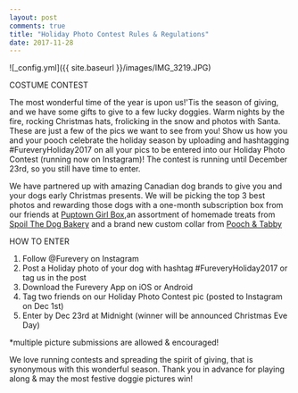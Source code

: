 ```yaml
---
layout: post
comments: true
title: "Holiday Photo Contest Rules & Regulations"
date: 2017-11-28
---
```

![_config.yml]({{ site.baseurl }}/images/IMG_3219.JPG)

COSTUME CONTEST

The most wonderful time of the year is upon us!'Tis the season of giving, and we have some gifts to give to a few lucky doggies. Warm nights by the fire, rocking Christmas hats, frolicking in the snow and photos with Santa. These are just a few of the pics we want to see from you! Show us how you and your pooch celebrate the holiday season by uploading and hashtagging #FureveryHoliday2017 on all your pics to be entered into our Holiday Photo Contest (running now on Instagram)! The contest is running until December 23rd, so you still have time to enter. 

We have partnered up with amazing Canadian dog brands to give you and your dogs early Christmas presents. We will be picking the top 3 best photos and rewarding those dogs with a one-month subscription box from our friends at <a href="http://www.puptowngirlbox.com/">Puptown Girl Box</a>,an assortment of homemade treats from <a href="https://spoilthedogbakery.squarespace.com/">Spoil The Dog Bakery</a> and a brand new custom collar from <a href="https://www.etsy.com/ca/shop/PoochandTabby/">Pooch & Tabby</a>

HOW TO ENTER 
1. Follow @Furevery on Instagram 
2. Post a Holiday photo of your dog with hashtag #FureveryHoliday2017 or tag us in the post
3. Download the Furevery App on iOS or Android
4. Tag two friends on our Holiday Photo Contest pic (posted to Instagram on Dec 1st)
5. Enter by Dec 23rd at Midnight (winner will be announced Christmas Eve Day)

*multiple picture submissions are allowed & encouraged!

We love running contests and spreading the spirit of giving, that is synonymous with this wonderful season. Thank you in advance for playing along & may the most festive doggie pictures win! 





